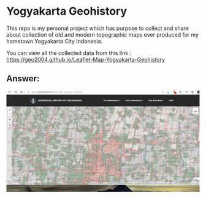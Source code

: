 # Yogyakarta Geohistory

This repo is my personal project which has purpose to collect and share about collection of old and modern topographic maps ever produced for my hometown Yogyakarta City Indonesia. 

You can view all the collected data from this link : https://geo2004.github.io/Leaflet-Map-Yogyakarta-Geohistory

## Answer:
![GitHub Logo](geohistory.png)
